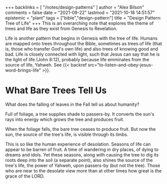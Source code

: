 +++
backlinks = [
  "/notes/design-patterns"
]
author = "Alex Bilson"
comments = false
date = "2021-09-22"
lastmod = "2021-10-18 14:51:57"
epistemic = "plant"
tags = ["bible","design-pattern"]
title = "Design Pattern: Tree of Life"
+++
This is an overarching note that explores the theme of trees and life as they exist from Genesis to Revelation.

Life is another pattern that begins in Genesis with the tree of life. Humans are mapped onto trees throughout the Bible, sometimes as trees of life (that is, those who transfer God's own life) and also trees of knowing good and bad. Life is closely connected with light, such that Jesus can say that he is the light of life (John 8:12), probably because life emminates from the source of life, Yahweh. See {{< backref src="to-listen-and-obey-jesus-word-brings-life" >}}.

# What Bare Trees Tell Us

What does the falling of leaves in the Fall tell us about humanity?

Full of foliage, a tree supplies shade to passers-by. It converts the sun's rays into energy which grows the tree and produces fruit.

When the foliage falls, the bare tree ceases to produce fruit. But now the sun, the source of the tree's life, is visible through its limbs.

This is so like the human experience of desolation. Seasons of life can appear to be barren of fruit. A time of wandering in dry places, of dying to dreams and idols. Yet these seasons, along with causing the tree to dig its roots deep into the soil (a separate point), also shines the source of the tree's life, the power of Yahweh, upon passers-by (but not the tree). Those who are near to the desolate view more than at other times how great is the grace of the LORD.
